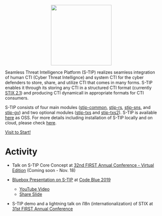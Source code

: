 <!-- ![S-TIP Icon](https://raw.githubusercontent.com/s-tip/s-tip.github.io/main/img/s-tip-logo-transparent-background.png) -->
<p align="center">
  <img src="https://raw.githubusercontent.com/s-tip/s-tip.github.io/main/img/s-tip-logo-transparent-background.png" width="200" />
</p>

Seamless Threat Intelligence Platform (S-TIP) realizes seamless integration of human CTI (Cyber Threat Intellignce) and system CTI for the cyber defenders to store, share, and utilize CTI that comes in many forms. S-TIP enables it through its storing any CTI in a structured CTI format (currently [STIX 2.1](https://docs.oasis-open.org/cti/stix/v2.1/csprd01/stix-v2.1-csprd01.html)) and producing CTI dynamicall in appropriate formats for CTI consumers. 

S-TIP consists of four main modules ([stip-common](https://github.com/s-tip/stip-common), [stip-rs](https://github.com/s-tip/stip-rs), [stip-sns](https://github.com/s-tip/stip-sns), and [stip-gv](https://github.com/s-tip/stip-gv)) and two optional modules ([stip-txs](https://github.com/s-tip/stip-txs) and [stip-txs2](https://github.com/s-tip/stip-txs2)).
S-TIP is available [here](https://github.com/s-tip) as OSS. For more details including installation of S-TIP locally and on cloud, please check [here](https://github.com/s-tip/stip-common/wiki).

<a href="https://github.com/s-tip/stip-common/wiki">Visit to Start!</a>

# Activity

* Talk on S-TIP Core Concept at [32nd FIRST Annual Conference - Virtual Edition](https://www.first.org/conference/2020/) (Coming soon - Nov. 18)

* [Bluebox Presentation on S-TIP](https://codeblue.jp/2019/en/bluebox/S-TIP/) at [Code Blue 2019](https://codeblue.jp/2019/en/)
  * [YouTube Video](https://www.youtube.com/watch?v=pk1LhdSu350)
  * [Share Slide](https://www.slideshare.net/codeblue_jp/cb19-seamless-threat-intelligence-platform-stip-by-koji-yamada-toshitaka-satomi)

* S-TIP demo and a lightning talk on i18n (internationalization) of STIX at [31st FIRST Annual Conference](https://www.first.org/conference/2019/)
